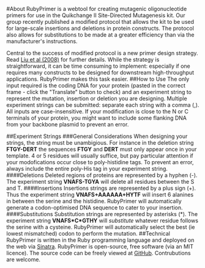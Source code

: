#About
RubyPrimer is a webtool for creating mutagenic oligonucleotide primers for use in the Quikchange II Site-Directed Mutagenesis kit. Our group recently published a modified protocol that allows the kit to be used for large-scale insertions and deletions in protein constructs. The protocol also allows for substitutions to be made at a greater efficiency than via the manufacturer's instructions.

Central to the success of modified protocol is a new primer design strategy. Read [Liu et al (2008)](http://www.biomedcentral.com/1472-6750/8/91) for further details. While the strategy is straightforward, it can be time consuming to implement: especially if one requires many constructs to be designed for downstream high-throughput applications. RubyPrimer makes this task easier.
##How to Use
The only input required is the coding DNA for your protein (pasted in the correct frame - click the "Translate" button to check) and an experiment string to represent the mutation, insertion or deletion you are designing. Multiple experiment strings can be submitted: separate each string with a comma (,). All inputs are case-insensitive. If your modification is close to the N or C terminals of your protein, you might want to include some flanking DNA from your backbone plasmid to prevent an error.

##Experiment Strings
###General Considerations
When designing your strings, the string must be unambigious. For instance in the deletion string **FTGY-DERT** the sequences **FTGY** and **DERT** must only appear once in your template. 4 or 5 residues will usually suffice, but pay particular attention if your modofications occur close to poly-histidine tags. To prevent an error, always include the entire poly-His tag in your experiment string. 
####Deletions
Deleted regions of proteins are represented by a hyphen (-). The experiment string **VNAFS-TGYA** will delete all residues between the S and T. 
####Insertions
Insertions strings are represented by a plus sign (+). Thus the experiment string **VNAFS+AAAAAA+HYTF** will insert 6 alanines in between the serine and the histidine. RubyPrimer will automatically generate a codon-optimised DNA sequence to cater to your insertion. 
####Substitutions
Substitution strings are represented by asterisks (\*). The experiment string **VNAFS\*C\*GTHY** will *substitute* whatever residue follows the serine with a cysteine. RubyPrimer will automatically select the best (ie lowest mismatched) codon to perform the mutation. 
##Technical
RubyPrimer is written in the Ruby programming language and deployed on the web via [Sinatra](http://www.sinatrarb.com). RubyPrimer is open-source, free software (via an MIT licence). The source code can be freely viewed at [GitHub](https://github.com/simonbushell/rubyprimer). Contrubutions are welcome. 